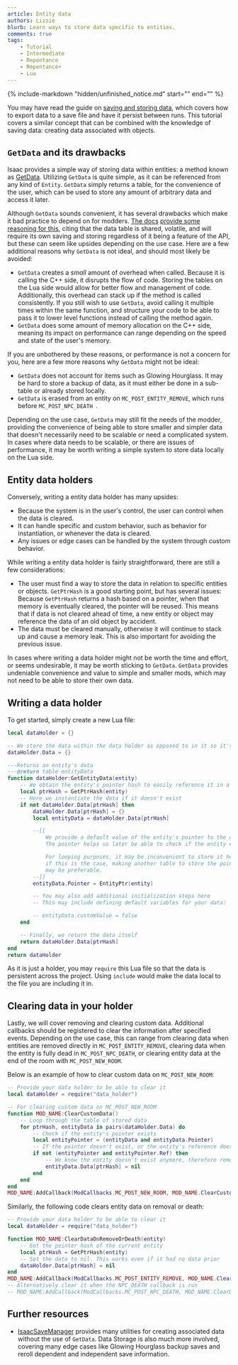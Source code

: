 ```yaml
---
article: Entity data
authors: Lizzie
blurb: Learn ways to store data specific to entities.
comments: true
tags:
    - Tutorial
    - Intermediate
    - Repentance
    - Repentance+
    - Lua
---
```


{% include-markdown "hidden/unfinished_notice.md" start="<!-- start -->" end="<!-- end -->" %}

You may have read the guide on [saving and storing data](./saving_data.md), which covers how to export data to a save file and have it persist between runs. This tutorial covers a similar concept that can be combined with the knowledge of saving data: creating data associated with objects.

## ``GetData`` and its drawbacks

Isaac provides a simple way of storing data within entities: a method known as [GetData](https://wofsauge.github.io/IsaacDocs/rep/Entity.html?h=getdata#getdata). Utilizing ``GetData`` is quite simple, as it can be referenced from any kind of ``Entity``. ``GetData`` simply returns a table, for the convenience of the user, which can be used to store any amount of arbitrary data and access it later.

Although ``GetData`` sounds convenient, it has several drawbacks which make it bad practice to depend on for modders. [The docs](https://wofsauge.github.io/IsaacDocs/rep) [provide some reasoning for this](https://wofsauge.github.io/IsaacDocs/rep/Entity.html?h=getdata#getdata), citing that the data table is shared, volatile, and will require its own saving and storing regardless of it being a feature of the API, but these can seem like upsides depending on the use case. Here are a few additional reasons why ``GetData`` is not ideal, and should most likely be avoided:

- ``GetData`` creates a *small* amount of overhead when called. Because it is calling the C++ side, it disrupts the flow of code. Storing the tables on the Lua side would allow for better flow and management of code. Additionally, this overhead can stack up if the method is called consistently. If you still wish to use ``GetData``, avoid calling it multiple times within the same function, and structure your code to be able to pass it to lower level functions instead of calling the method again.
- ``GetData`` does some amount of memory allocation on the C++ side, meaning its impact on performance can range depending on the speed and state of the user's memory.

If you are unbothered by these reasons, or performance is not a concern for you, here are a few more reasons why ``GetData`` might not be ideal:

- ``GetData`` does not account for items such as Glowing Hourglass. It may be hard to store a backup of data, as it must either be done in a sub-table or already stored locally.
- ``GetData`` is erased from an entity on ``MC_POST_ENTITY_REMOVE``, which runs before ``MC_POST_NPC_DEATH ``. 

Depending on the use case, ``GetData`` may still fit the needs of the modder, providing the convenience of being able to store smaller and simpler data that doesn't necessarily need to be scalable or need a complicated system. In cases where data needs to be scalable, or there are issues of performance, it may be worth writing a simple system to store data locally on the Lua side.

## Entity data holders

Conversely, writing a entity data holder has many upsides:

- Because the system is in the user's control, the user can control when the data is cleared.
- It can handle specific and custom behavior, such as behavior for instantiation, or whenever the data is cleared.
- Any issues or edge cases can be handled by the system through custom behavior.

While writing a entity data holder is fairly straightforward, there are still a few considerations:

- The user must find a way to store the data in relation to specific entities or objects. ``GetPtrHash`` is a good starting point, but has several issues: Because ``GetPtrHash`` returns a hash based on a pointer, when that memory is eventually cleared, the pointer will be reused. This means that if data is not cleared ahead of time, a new entity or object may reference the data of an old object by accident.
- The data must be cleared manually, otherwise it will continue to stack up and cause a memory leak. This is also important for avoiding the previous issue. 

In cases where writing a data holder might not be worth the time and effort, or seems undesirable, it may be worth sticking to ``GetData``. ``GetData`` provides undeniable convenience and value to simple and smaller mods, which may not need to be able to store their own data.

## Writing a data holder

To get started, simply create a new Lua file:
```lua
local dataHolder = {}

-- We store the data within the data holder as opposed to in it so it's easier to access
dataHolder.Data = {}

---Returns an entity's data
---@return table entityData
function dataHolder:GetEntityData(entity)
    -- We obtain the entity's pointer hash to easily reference it in a table
    local ptrHash = GetPtrHash(entity)
    -- Here we instantiate the data if it doesn't exist
    if not dataHolder.Data[ptrHash] then
        dataHolder.Data[ptrHash] = {}
        local entityData = dataHolder.Data[ptrHash]

        --[[
            We provide a default value of the entity's pointer to the data.
            The pointer helps us later be able to check if the entity exists

            For looping purposes, it may be inconvenient to store it here,
            if this is the case, making another table to store the pointer
            may be preferable. 
        --]] 
        entityData.Pointer = EntityPtr(entity)

        -- You may also add additional initialization steps here
        -- This may include defining default variables for your data:

        -- entityData.customValue = false
    end

    -- Finally, we return the data itself
    return dataHolder.Data[ptrHash]
end
return dataHolder
```

As it is just a holder, you may ``require`` this Lua file so that the data is persistent across the project. Using ``include`` would make the data local to the file you are including it in.

## Clearing data in your holder

Lastly, we will cover removing and clearing custom data. Additional callbacks should be registered to clear the information after specified events. Depending on the use case, this can range from clearing data when entities are removed directly in ``MC_POST_ENTITY_REMOVE``, clearing data when the entity is fully dead in ``MC_POST_NPC_DEATH``, or clearing entity data at the end of the room with ``MC_POST_NEW_ROOM``.

Below is an example of how to clear custom data on ``MC_POST_NEW_ROOM``:

```lua
-- Provide your data holder to be able to clear it
local dataHolder = require("data_holder")

-- For clearing custom data on MC_POST_NEW_ROOM
function MOD_NAME:ClearCustomData()
    -- Loop through the table of stored data
    for ptrHash, entityData in pairs(dataHolder.Data) do
        -- Check if the entity's pointer exists
        local entityPointer = (entityData and entityData.Pointer)
        -- If the pointer doesn't exist, or the entity's reference doesn't exist
        if not (entityPointer and entityPointer.Ref) then
            -- We know the entity doesn't exist anymore, therefore remove its data
            entityData.Data[ptrHash] = nil
        end
    end
end
MOD_NAME:AddCallback(ModCallbacks.MC_POST_NEW_ROOM, MOD_NAME.ClearCustomData)
```

Similarly, the following code clears entity data on removal or death:

```lua
-- Provide your data holder to be able to clear it
local dataHolder = require("data_holder")

function MOD_NAME:ClearDataOnRemoveOrDeath(entity)
    -- Get the pointer hash of the current entity
    local ptrHash = GetPtrHash(entity)
    -- Set the data to nil. This works even if it had no data prior
    dataHolder.Data[ptrHash] = nil
end
MOD_NAME:AddCallback(ModCallbacks.MC_POST_ENTITY_REMOVE, MOD_NAME.ClearDataOnRemoveOrDeath)
-- Alternatively clear it when the NPC_DEATH callback is run
-- MOD_NAME:AddCallback(ModCallbacks.MC_POST_NPC_DEATH, MOD_NAME.ClearDataOnRemoveOrDeath)
```

## Further resources
- [IsaacSaveManager](https://github.com/catinsurance/IsaacSaveManager) provides many utilities for creating associated data without the use of ``GetData``. Data Storage is also much more involved, covering many edge cases like Glowing Hourglass backup saves and reroll dependent and independent save information.